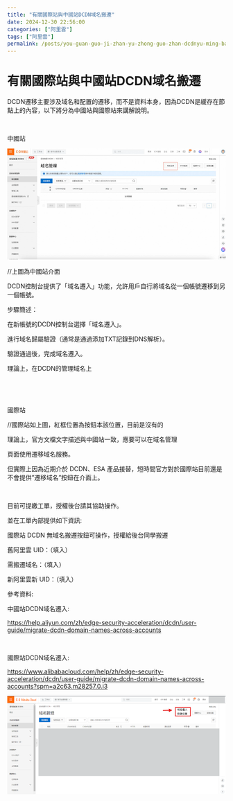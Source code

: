 ```yaml
---
title: "有關國際站與中國站DCDN域名搬遷"
date: 2024-12-30 22:56:00
categories: ["阿里雲"]
tags: ["阿里雲"]
permalink: /posts/you-guan-guo-ji-zhan-yu-zhong-guo-zhan-dcdnyu-ming-ban-qian/
---
```

# 有關國際站與中國站DCDN域名搬遷

DCDN遷移主要涉及域名和配置的遷移，而不是資料本身，因為DCDN是緩存在節點上的內容，以下將分為中國站與國際站來講解說明。

 

中國站

[![](/assets/images/中國版.png)](https://blogger.googleusercontent.com/img/b/R29vZ2xl/AVvXsEhskTd4XMNJcI5wYIO7R_BqltkZlft7tvwh7sg0UIO-KAVCTNnNVYnbAa1A8n9aQTbOZcb-M9WqD14Ktmhu53JKvstIB1WorIYexXDcRUS0GHqINUdlfsByzAkad6KRQ3uf_RAviVA2uwdFnSZB3aB8ka0w8lRma6glwG5bKw9yhD-ci_TW80ge31aQ98g/s1574/%E4%B8%AD%E5%9C%8B%E7%89%88.png)

//上圖為中國站介面

DCDN控制台提供了「域名遷入」功能，允許用戶自行將域名從一個帳號遷移到另一個帳號。

步驟簡述：

在新帳號的DCDN控制台選擇「域名遷入」。

進行域名歸屬驗證（通常是通過添加TXT記錄到DNS解析）。

驗證通過後，完成域名遷入。

理論上，在DCDN的管理域名上

 

 

國際站

  

//國際站如上圖，紅框位置為按鈕本該位置，目前是沒有的

理論上，官方文檔文字描述與中國站一致，應要可以在域名管理

頁面使用遷移域名服務。

但實際上因為近期介於 DCDN、ESA
產品接替，短時間官方對於國際站目前還是不會提供”遷移域名”按鈕在介面上。

 

目前可提繳工單，授權後台請其協助操作。

並在工單內部提供如下資訊:

國際站 DCDN 無域名搬遷按鈕可操作，授權給後台同學搬遷

舊阿里雲 UID：（填入）

需搬遷域名：（填入）

新阿里雲新 UID：（填入）

參考資料:

中國站DCDN域名遷入:

<https://help.aliyun.com/zh/edge-security-acceleration/dcdn/user-guide/migrate-dcdn-domain-names-across-accounts>

 

國際站DCDN域名遷入:

<https://www.alibabacloud.com/help/zh/edge-security-acceleration/dcdn/user-guide/migrate-dcdn-domain-names-across-accounts?spm=a2c63.m28257.0.i3>

  

[![](/assets/images/國際站改.png)](https://blogger.googleusercontent.com/img/b/R29vZ2xl/AVvXsEhVudhFgP9qGONvZAHORermlG83HP1a9nQhGS7YMoqiah1nceyvMz0vCv7qaeBOsYkjvhTLBrOjlA2Qil9Z_jSeOz5nf0Gk0fYOK_kMHR89LdVEtAaZJO0lzj5Z0WIvGQQDuObgDH3DPcxawFxsj17AVkWwyBMoaV5RxRECQ1AGhy_V8xAQQPCA_kAQt_w/s1599/%E5%9C%8B%E9%9A%9B%E7%AB%99%E6%94%B9.png)

  
